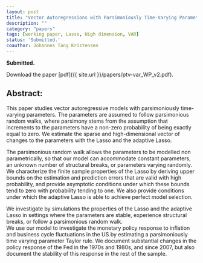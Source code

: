 ```yaml
---
layout: post
title: "Vector Autoregressions with Parsimoniously Time-Varying Parameters and an Application to Monetary Policy."
description: ""
category: "papers"
tags: [working paper, Lasso, High dimension, VAR]
status: 'Submitted.'
coauthor: Johannes Tang Kristensen
---
```


**Submitted.**

Download the paper [pdf]({{ site.url }}/papers/ptv-var_WP_v2.pdf).

## Abstract:

This paper studies vector autoregressive models with parsimoniously time-varying parameters. The parameters are assumed to follow parsimonious random walks, where parsimony stems from the assumption that increments to the parameters have a non-zero probability of being exactly equal to zero. We estimate the sparse and high-dimensional vector of changes to the parameters with the Lasso and the adaptive Lasso.

The parsimonious random walk allows the parameters to be modelled non parametrically, so that our model can accommodate constant parameters, an unknown number of structural breaks, or parameters varying randomly. 
We characterize the finite sample properties of the Lasso by deriving upper bounds on the estimation and prediction errors that are valid with high probability, and provide asymptotic conditions under which these bounds tend to zero with probability tending to one. We also provide conditions under which the adaptive Lasso is able to achieve perfect model selection. 

We investigate by simulations the properties of the Lasso and the adaptive Lasso in settings where the parameters are stable, experience structural breaks, or follow a parsimonious random walk.   
We use our model to investigate the monetary policy response to inflation and business cycle fluctuations in the US by estimating a parsimoniously time varying parameter Taylor rule. We document substantial changes in the policy response of the Fed in the 1970s and 1980s, and since 2007, but also document the stability of this response in the rest of the sample.    